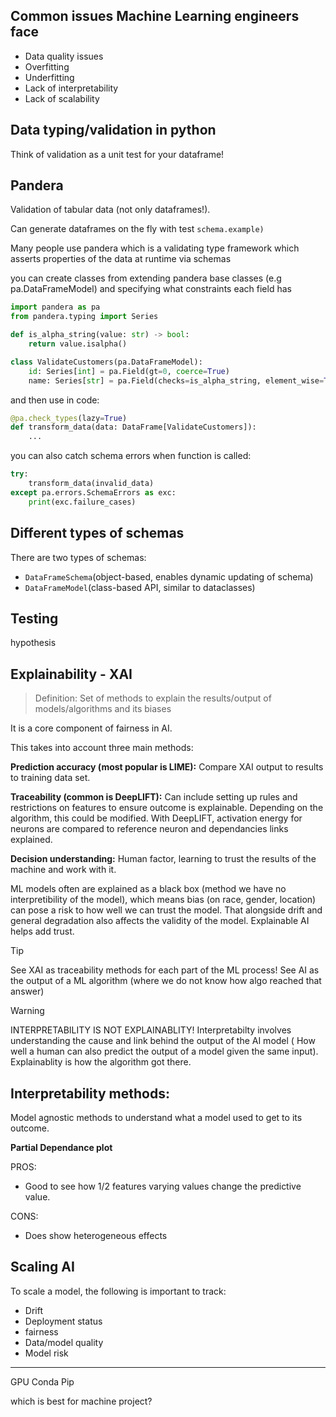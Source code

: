 ## Common issues Machine Learning engineers face

- Data quality issues
- Overfitting
- Underfitting
- Lack of interpretability
- Lack of scalability


## Data typing/validation in python

Think of validation as a unit test for your dataframe!

## Pandera

Validation of tabular data (not only dataframes!).

Can generate dataframes on the fly with test `schema.example)`

Many people use pandera which is a validating type framework which asserts properties of the data at runtime via schemas

you can create classes from extending pandera base classes (e.g pa.DataFrameModel) and specifying what constraints each field has

```python
import pandera as pa
from pandera.typing import Series

def is_alpha_string(value: str) -> bool:
    return value.isalpha()

class ValidateCustomers(pa.DataFrameModel):
    id: Series[int] = pa.Field(gt=0, coerce=True)
    name: Series[str] = pa.Field(checks=is_alpha_string, element_wise=True)
```

and then use in code:

```python
@pa.check_types(lazy=True)
def transform_data(data: DataFrame[ValidateCustomers]):
    ...
```

you can also catch schema errors when function is called:

```python
try:
    transform_data(invalid_data)
except pa.errors.SchemaErrors as exc:
    print(exc.failure_cases)
```

## Different types of schemas
There are two types of schemas:
- `DataFrameSchema`(object-based, enables dynamic updating of schema)
- `DataFrameModel`(class-based API, similar to dataclasses)


## Testing

hypothesis

## Explainability - XAI

> Definition:
> Set of methods to explain the results/output of models/algorithms and its biases

It is a core component of fairness in AI.

This takes into account three main methods:

**Prediction accuracy (most popular is LIME):**
Compare XAI output to results to training data set.

**Traceability (common is DeepLIFT):**
Can include setting up rules and restrictions on features to ensure outcome is explainable.
Depending on the algorithm, this could be modified. With DeepLIFT, activation energy for neurons are compared to reference neuron
and dependancies links explained.

**Decision understanding:**
Human factor, learning to trust the results of the machine and work with it.

ML models often are explained as a black box (method we have no interpretibility of the model), 
which means bias (on race, gender, location) can pose a risk to how well we can trust the model.
That alongside drift and general degradation also affects the validity of the model. Explainable AI 
helps add trust.

> [!TIP]
> See XAI as traceability methods for each part of the ML process!
> See AI as the output of a ML algorithm (where we do not know how algo reached that answer)

> [!WARNING]
> INTERPRETABILITY IS NOT EXPLAINABLITY!
> Interpretabilty involves understanding the cause and link behind the output of the AI model (
> How well a human can also predict the output of a model given the same input). Explainablity is 
> how the algorithm got there.

## Interpretability methods:

Model agnostic methods to understand what a model used to get to its outcome.

**Partial Dependance plot**

PROS:
- Good to see how 1/2 features varying values change the predictive value. 

CONS:
- Does show heterogeneous effects

## Scaling AI

To scale a model, the following is important to track:

- Drift
- Deployment status
- fairness
- Data/model quality
- Model risk

______

GPU
Conda 
Pip

which is best for machine project?





